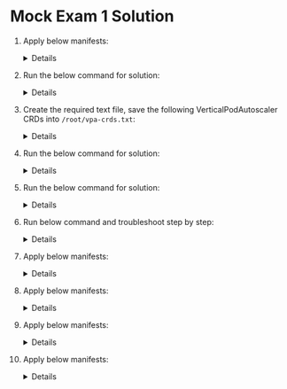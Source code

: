 # Mock Exam 1 Solution

  1. Apply below manifests:

     <details>
     
     ```
     apiVersion: v1
     kind: Pod
     metadata:
       name: mc-pod
       namespace: mc-namespace
     spec:
       volumes:
         - name: shared-volume
           emptyDir: {}
       containers:
       - image: nginx:1-alpine
         name: mc-pod-1
         env:
           - name: NODE_NAME
             valueFrom:
               fieldRef:
                 fieldPath: spec.nodeName
       - name: mc-pod-2
         image: busybox:1
         command:
           - "sh"
           - "-c"
           - "while true; do date >> /var/log/shared/date.log; sleep 1; done"
         volumeMounts:
           - name: shared-volume
             mountPath: /var/log/shared
       - name: mc-pod-3
         image: busybox:1
         command:
           - "sh"
           - "-c"
           - "tail -f /var/log/shared/date.log"
         volumeMounts:
           - name: shared-volume
             mountPath: /var/log/shared
         resources: {}
       dnsPolicy: ClusterFirst
       restartPolicy: Always
     ```
     </details>

  2. Run the below command for solution:

     <details>
     
     ```
     ssh bob@node01
     sudo su
     cd /root/
     dpkg -i ./cri-docker_0.3.16.3-0.debian.deb
     systemctl start cri-docker
     systemctl enable cri-docker
     ```
     </details>

  3. Create the required text file, save the following VerticalPodAutoscaler CRDs into `/root/vpa-crds.txt`:

     
     <details>

     ```
     verticalpodautoscalercheckpoints.autoscaling.k8s.io   
     verticalpodautoscalers.autoscaling.k8s.io
     ```
     </details>


  4. Run the below command for solution:

     <details>
     
     ```
     kubectl expose pod messaging --port=6379 --name=messaging-service
     ```
     </details>

  5. Run the below command for solution:

     <details>
     
     ```
     kubectl create deployment hr-web-app --image=kodekloud/webapp-color --replicas=2
     ```
     </details>

  6. Run below command and troubleshoot step by step:

     <details>
     
     Export the running pod using below command and correct the spelling of the command **`sleeeep`** to **`sleep`**    

     ```
     kubectl get pod orange -o yaml > question6.yaml
     ```

     Delete the running Orange pod and recreate the pod using command.

     ```
     kubectl replace -f question6.yaml --force
     ```
     </details>

7. Apply below manifests:

     <details>
     
     ```
     apiVersion: v1
     kind: Service
     metadata:
       creationTimestamp: null
       labels:
         app: hr-web-app
       name: hr-web-app-service
     spec:
       ports:
       - port: 8080
         protocol: TCP
         targetPort: 8080
         nodePort: 30082
       selector:
         app: hr-web-app
       type: NodePort
     status:
       loadBalancer: {}
     ```
     </details>

8. Apply below manifests:

     <details>
     
     ```
     apiVersion: v1
     kind: PersistentVolume
     metadata:
       name: pv-analytics
     spec:
       capacity:
         storage: 100Mi
       volumeMode: Filesystem
       accessModes:
         - ReadWriteMany
       hostPath:
         path: /pv/data-analytics
     ```
     </details>

9. Apply below manifests:

     <details>
     
     ```
     apiVersion: autoscaling/v2
     kind: HorizontalPodAutoscaler
     metadata:
       name: webapp-hpa
       namespace: default
     spec:
       scaleTargetRef:
         apiVersion: apps/v1
         kind: Deployment
         name: kkapp-deploy
       minReplicas: 2
       maxReplicas: 10
       metrics:
         - type: Resource
           resource:
             name: cpu
             target:
               type: Utilization
               averageUtilization: 50
       behavior:
         scaleDown:
           stabilizationWindowSeconds: 300
     ```
     </details>

10. Apply below manifests:

     <details>
     
     ```
     apiVersion: autoscaling.k8s.io/v1
     kind: VerticalPodAutoscaler
     metadata:
       name: analytics-vpa
       namespace: default
     spec:
       targetRef:
         apiVersion: apps/v1
         kind: Deployment
         name: analytics-deployment
       updatePolicy:
         updateMode: "Auto"
     ```
     </details>